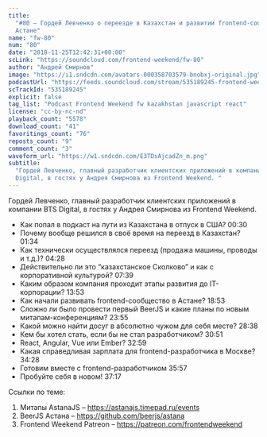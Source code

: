 ```yaml
---
title:
  "#80 – Гордей Левченко о переезде в Казахстан и развитии frontend-сообщества в
  Астане"
name: "fw-80"
num: "80"
date: "2018-11-25T12:42:31+00:00"
scLink: "https://soundcloud.com/frontend-weekend/fw-80"
author: "Андрей Смирнов"
image: "https://i1.sndcdn.com/avatars-000358703579-bnobxj-original.jpg"
podcastUrl: "https://feeds.soundcloud.com/stream/535189245-frontend-weekend-fw-80.m4a"
scTrackId: "535189245"
explicit: false
tag_list: "Podcast Frontend Weekend fw kazakhstan javascript react"
license: "cc-by-nc-nd"
playback_count: "5578"
download_count: "41"
favoritings_count: "76"
reposts_count: "9"
comment_count: "3"
waveform_url: "https://w1.sndcdn.com/E3TDsAjcadZn_m.png"
subtitle:
  "Гордей Левченко, главный разработчик клиентских приложений в компании BTS
  Digital, в гостях у Андрея Смирнова из Frontend Weekend. "
---
```


Гордей Левченко, главный разработчик клиентских приложений в компании BTS
Digital, в гостях у Андрея Смирнова из Frontend Weekend.

- Как попал в подкаст на пути из Казахстана в отпуск в США?
  <timecode sec="30">00:30</timecode>
- Почему вообще решился в своё время на переезд в Казахстан?
  <timecode sec="94">01:34</timecode>
- Как технически осуществлялся переезд (продажа машины, проводы и т.д.)?
  <timecode sec="268">04:28</timecode>
- Действительно ли это “казахстанское Сколково” и как с корпоративной культурой?
  <timecode sec="459">07:39</timecode>
- Каким образом компания проходит этапы развития до IT-корпорации?
  <timecode sec="833">13:53</timecode>
- Как начали развивать frontend-сообщество в Астане?
  <timecode sec="1133">18:53</timecode>
- Сложно ли было провести первый BeerJS и какие планы по новым
  митапам-конференциям? <timecode sec="1435">23:55</timecode>
- Какой можно найти досуг в абсолютно чужом для себя месте?
  <timecode sec="1718">28:38</timecode>
- Кем бы хотел стать, если бы не стал разработчиком?
  <timecode sec="1851">30:51</timecode>
- React, Angular, Vue или Ember? <timecode sec="1979">32:59</timecode>
- Какая справедливая зарплата для frontend-разработчика в Москве?
  <timecode sec="2068">34:28</timecode>
- Готовим вместе с frontend-разработчиком <timecode sec="2157">35:57</timecode>
- Пробуйте себя в новом! <timecode sec="2237">37:17</timecode>

Ссылки по теме:

1. Митапы AstanaJS – <https://astanajs.timepad.ru/events>
2. BeerJS Астана – <https://github.com/beerjs/astana>
3. Frontend Weekend Patreon – <https://patreon.com/frontendweekend>
